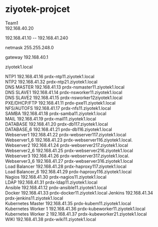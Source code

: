 # ziyotek-projcet

Team1	
192.168.40.20	
	
192.168.41.10 -- 192.168.41.240	
	
netmask 255.255.248.0	
	
gateway 192.168.40.1	
	
ziyotek1.local	




NTP1	192.168.41.16	prdx-ntp11.ziyotek1.local			
NTP2	192.168.41.32	prdx-ntp21.ziyotek1.local		
DNS MASTER	192.168.41.13	prdx-nsmaster11.ziyotek1.local			
DNS SLAVE1	192.168.41.14	prdx-nsworker11.ziyotek1.local			
DNS SLAVE2	192.168.41.15	prdx-nsworker12ziyotek1.local			
PXE/DHCP/FTP	192.168.41.11 prdx-pxe11.ziyotek1.local			
NFS/AUTOFS	192.168.41.17	prdx-nfs11.ziyotek1.local			
SAMBA	192.168.41.18	prdx-samba11.ziyotek1.local		
MAIL	192.168.41.19	prdx-mail11.ziyotek1.local	
DATABASE	192.168.41.20	prdx-db117.ziyotek1.local	
DATABASE_6	192.168.41.21	prdx-db116.ziyotek1.local		
Webserver1	192.168.41.22	prdx-webserver117.ziyotek1.local			
Webserver1_6	192.168.41.23	prdx-webserver116.ziyotek1.local.		
Webserver2	192.168.41.24	prdx-webserver217.ziyotek1.local			
Webserver2_6	192.168.41.25	prdx-webserver216.ziyotek1.local	
Webserver3	192.168.41.26	prdx-webserver317.ziyotek1.local.		
Webserver3_6	192.168.41.27 prdx-webserver316.ziyotek1.local	
Load Balancer	192.168.41.28	prdx-haproxy117.ziyotek1.local			
Load Balancer_6	192.168.41.29	prdx-haproxy116.ziyotek1.local			
Nagios	192.168.41.30	prdx-nagios11.ziyotek1.local			
LDAP	192.168.41.31	prdx-ldap11.ziyotek1.local			
Ansible	192.168.41.12	prdx-ansible11.ziyotek1.local		
Docker	192.168.41.33	prdx-docker11.ziyotek1.local
Jenkins	192.168.41.34	prdx-jenkins11.ziyotek1.local			
Kubernetes Master	192.168.41.35	prdx-kubem11.ziyotek1.local			
Kubernetes Worker 1	192.168.41.36	prdx-kubeworker11.ziyotek1.local			
Kubernetes Worker 2	192.168.41.37	prdx-kubeworker21.ziyotek1.local		
WIKI	192.168.41.38	prdx-wiki11.ziyotek1.local		


